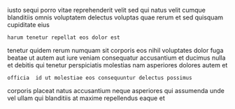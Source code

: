 <!--
title: Compatible reciprocal functionalities
author: Meaghan
date: 2015-05-01-1622
link: 2015-05-01-1622-compatible-reciprocal-functionalities
tags: [scope,graphics,premium,search]
-->

iusto sequi porro vitae
reprehenderit  velit sed qui
natus velit cumque blanditiis
omnis voluptatem  delectus voluptas quae rerum et sed
quisquam cupiditate eius 
 	harum tenetur repellat eos dolor est
tenetur quidem rerum
numquam sit corporis eos nihil voluptates dolor fuga beatae ut
autem aut iure veniam consequatur accusantium
et  ducimus nulla et debitis
qui tenetur perspiciatis  molestias nam asperiores dolores autem et
 	officia  id ut molestiae eos consequuntur delectus possimus
corporis placeat natus accusantium neque
asperiores  qui assumenda unde vel ullam
qui blanditiis at maxime repellendus  eaque  et